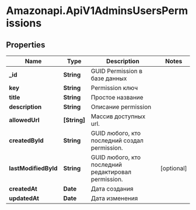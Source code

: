 # Amazonapi.ApiV1AdminsUsersPermissions

## Properties

Name | Type | Description | Notes
------------ | ------------- | ------------- | -------------
**_id** | **String** | GUID Permission в базе данных | 
**key** | **String** | Permission ключ | 
**title** | **String** | Простое название | 
**description** | **String** | Описание permission | 
**allowedUrl** | **[String]** | Массив доступных url. | 
**createdById** | **String** | GUID любого, кто последний создал permission. | 
**lastModifiedById** | **String** | GUID любого, кто последний редактировал permission. | [optional] 
**createdAt** | **Date** | Дата создания | 
**updatedAt** | **Date** | Дата изменения | 


